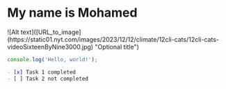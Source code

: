 <h1>
  My name is Mohamed
</h1>
![Alt text]([URL_to_image](https://static01.nyt.com/images/2023/12/12/climate/12cli-cats/12cli-cats-videoSixteenByNine3000.jpg) "Optional title")

```javascript
console.log('Hello, world!');
```
```markdown
- [x] Task 1 completed
- [ ] Task 2 not completed
```
